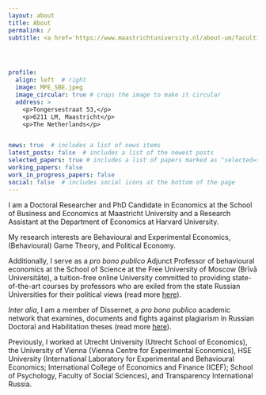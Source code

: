 ```yaml
---
layout: about
title: About
permalink: /
subtitle: <a href='https://www.maastrichtuniversity.nl/about-um/faculties/school-business-and-economics'>Maastricht University</a>, <a href='https://economics.harvard.edu/'>Harvard University</a>, & <a href='https://freemoscow.university/?lang=en'>the Free University of Moscow</a>




profile:
  align: left  # right
  image: MPE_SBE.jpeg
  image_circular: true # crops the image to make it circular
  address: >
    <p>Tongersestraat 53,</p>
    <p>6211 LM, Maastricht</p>
    <p>The Netherlands</p>


news: true  # includes a list of news items
latest_posts: false  # includes a list of the newest posts
selected_papers: true # includes a list of papers marked as "selected={true}"
working_papers: false 
work_in_progress_papers: false 
social: false  # includes social icons at the bottom of the page
---
```


I am a Doctoral Researcher and PhD Candidate in Economics at the School of Business and Economics at Maastricht University and a Research Assistant at the Department of Economics at Harvard University.

My research interests are Behavioural and Experimental Economics, (Behavioural) Game Theory, and Political Economy.

Additionally, I serve as a <i>pro bono publico</i> Adjunct Professor of behavioural economics at the School of Science at the Free University of Moscow (Brīvā Universitāte), a tuition-free online University committed to providing state-of-the-art courses by professors who are exiled from the state Russian Universities for their political views (read more [here](/teaching/)).

<i>Inter alia</i>, I am a member of Dissernet, a <i>pro bono publico</i> academic network that examines, documents and fights against plagiarism in Russian Doctoral and Habilitation theses (read more [here](/affiliations/)).

Previously, I worked at Utrecht University (Utrecht School of Economics), the University of Vienna (Vienna Centre for Experimental Economics), HSE University (International Laboratory for Experimental and Behavioural Economics; International College of Economics and Finance (ICEF); School of Psychology, Faculty of Social Sciences), and Transparency International Russia.

